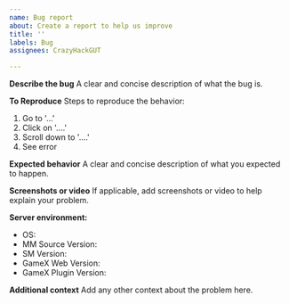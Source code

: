 ```yaml
---
name: Bug report
about: Create a report to help us improve
title: ''
labels: Bug
assignees: CrazyHackGUT

---
```


**Describe the bug**
A clear and concise description of what the bug is.

**To Reproduce**
Steps to reproduce the behavior:
1. Go to '...'
2. Click on '....'
3. Scroll down to '....'
4. See error

**Expected behavior**
A clear and concise description of what you expected to happen.

**Screenshots or video**
If applicable, add screenshots or video to help explain your problem.

**Server environment:**
 - OS:
 - MM Source Version:  
 - SM Version:
 - GameX Web Version:
 - GameX Plugin Version:

**Additional context**
Add any other context about the problem here.
